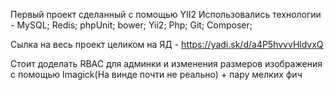 Первый проект сделанный с помощью YII2
Использовались технологии -
MySQL;
Redis;
phpUnit;
bower;
Yii2;
Php;
Git;
Composer;

Сылка на весь проект целиком на ЯД - https://yadi.sk/d/a4P5hvvvHldvxQ

Стоит доделать RBAC для админки и изменения размеров изображения с помощью Imagick(На винде почти не реально) + пару мелких фич
